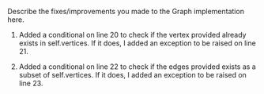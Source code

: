 Describe the fixes/improvements you made to the Graph implementation here.

1. Added a conditional on line 20 to check if the vertex provided already exists in self.vertices. If it does, I added an exception to be raised on line 21. 

2. Added a conditional on line 22 to check if the edges provided exists as a subset of self.vertices. If it does, I added an exception to be raised on line 23. 
